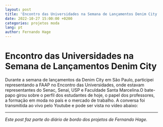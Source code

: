 ```yaml
---
layout: post
title: 'Encontro das Universidades na Semana de Lançamentos Denim City'
date: 2022-10-27 15:00:00 +0200
categories: projetos moda
lang: pt
author: Fernando Hage
---
```


# Encontro das Universidades na Semana de Lançamentos Denim City

Durante a semana de lançamentos da Denim City em São Paulo, participei representando a FAAP no Encontro das Universidades, onde estavam representantes do Senac, Senai, USP e Faculdade Santa Marcelina.O bate-papo girou sobre o perfil dos estudantes de hoje, o papel dos professores, a formação em moda no país e o mercado de trabalho. A conversa foi transmitida ao vivo pelo Youtube e pode ser vista no vídeo abaixo:

---

*Este post faz parte do diário de bordo dos projetos de Fernando Hage.*